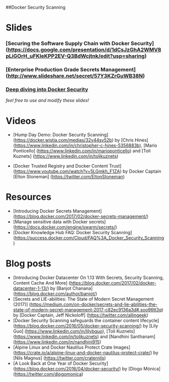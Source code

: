 ##Docker Security Scanning


# Slides

### [Securing the Software Supply Chain with Docker Security] (https://docs.google.com/presentation/d/1dCsJzGhA2WMV8pLiGOrH_uFKIeKPP2EV-Q3BdWcjtnk/edit?usp=sharing)
### [Enterprise Production Grade Secrets Management] (http://www.slideshare.net/secret/57Y3KZrGuWB38N)
### [Deep diving into Docker Security](https://speakerdeck.com/akalipetis/docker-security-internals)
*feel free to use and modify these slides!*


# Videos

- [Hump Day Demo: Docker Security Scanning] (https://docker.wistia.com/medias/32v44sv52b) by [Chris Hines] (https://www.linkedin.com/in/christopher-c-hines-5356883b), [Mario Ponticello] (https://www.linkedin.com/in/marioponticello) and [Toli Kuznets] (https://www.linkedin.com/in/tolikuznets)

- [Docker Trusted Registry and Docker Content Trust] (https://www.youtube.com/watch?v=5LGmkh_F1ZA) by Docker Captain [Elton Stoneman] (https://twitter.com/EltonStoneman)

# Resources

- [Introducing Docker Secrets Management] (https://blog.docker.com/2017/02/docker-secrets-management/)
- [Manage sensitive data with Docker secrets] (https://docs.docker.com/engine/swarm/secrets/)
- [Docker Knowledge Hub FAQ: Docker Security Scanning] (https://success.docker.com/Cloud/FAQ%3A_Docker_Security_Scanning)

# Blog posts

- [Introducing Docker Datacenter On 1.13 With Secrets, Security Scanning, Content Cache And More] (https://blog.docker.com/2017/02/docker-datacenter-1-13/) by [Banjot Chanana] (https://blog.docker.com/author/banjot/)
- [Secrets and LIE-abilities: The State of Modern Secret Management (2017)] (https://medium.com/on-docker/secrets-and-lie-abilities-the-state-of-modern-secret-management-2017-c82ec9136a3d#.soo96tt3q) by [Docker Captain, Jeff Nickoloff] (https://twitter.com/allingeek)
- [Docker Security Scanning safeguards the container content lifecycle] (https://blog.docker.com/2016/05/docker-security-scanning/) by [Lily Guo] (https://www.linkedin.com/in/lilybguo), [Toli Kuznets] (https://www.linkedin.com/in/tolikuznets) and [Nandhini Santhanam] (https://www.linkedin.com/in/nandhini915)
- [Alpine Linux and Docker Nautilus Protect Crate Images] (https://crate.io/a/alpine-linux-and-docker-nautilus-protect-crate/) by [Nils Magnus] (https://twitter.com/craternils)
- [A Look Back at One Year of Docker Security] (https://blog.docker.com/2016/04/docker-security/) by [Diogo Mónica] (https://twitter.com/diogomonica)





